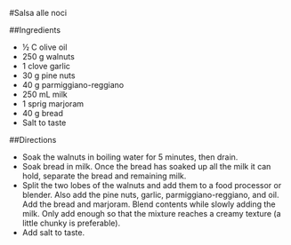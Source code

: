 #Salsa alle noci

##Ingredients
- &frac12; C olive oil
- 250 g walnuts
- 1 clove garlic
- 30 g pine nuts
- 40 g parmiggiano-reggiano
- 250 mL milk
- 1 sprig marjoram
- 40 g bread
- Salt to taste

##Directions
- Soak the walnuts in boiling water for 5 minutes, then drain.
- Soak bread in milk. Once the bread has soaked up all the milk it can hold, separate the bread and remaining milk.
- Split the two lobes of the walnuts and add them to a food processor or blender. Also add the pine nuts, garlic, parmiggiano-reggiano, and oil. Add the bread and marjoram. Blend contents while slowly adding the milk. Only add enough so that the mixture reaches a creamy texture (a little chunky is preferable).
- Add salt to taste.
